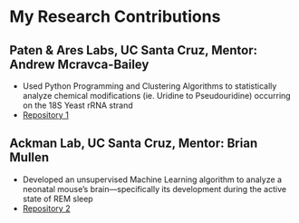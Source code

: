 # My Research Contributions

## Paten & Ares Labs, UC Santa Cruz, Mentor: Andrew Mcravca-Bailey
- Used Python Programming and Clustering Algorithms to statistically analyze chemical modifications (ie. Uridine to Pseudouridine)
occurring on the 18S Yeast rRNA strand
- [Repository 1](https://github.com/adbailey4/read_clustering)

## Ackman Lab, UC Santa Cruz, Mentor: Brian Mullen
- Developed an unsupervised Machine Learning algorithm to analyze a neonatal mouse’s brain—specifically its development during the active state of REM sleep
- [Repository 2](https://github.com/brmullen/SIP2019/tree/master/Shreya)
